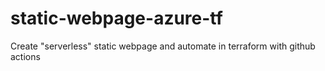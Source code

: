 # static-webpage-azure-tf

Create "serverless" static webpage and automate in terraform with github actions
